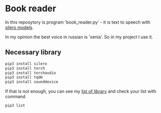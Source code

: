 # Book reader

In this reposytory is program 'book_reader.py' - it is text to speech with [silero models](https://github.com/snakers4/silero-models).

In my opinion the best voice in russian is 'xenia'. So in my project I use it. 

## Necessary library

```bash
pip3 install silero
pip3 install torch
pip3 install torchaudio
pip3 install tqdm
pip3 install sounddevice
```
If that is not enough, you can see my [list of library]() and check your list with command
```bash
pip3 list
```